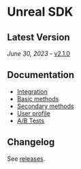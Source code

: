 # Unreal SDK

## Latest Version

_June 30, 2023_ - [v2.1.0](https://github.com/devtodev-analytics/unreal-sdk-2.0/releases/latest)

## Documentation

* [Integration](https://docs.devtodev.com/integration/integration-of-sdk-v2/sdk-integration/unreal-engine)
* [Basic methods](https://docs.devtodev.com/integration/integration-of-sdk-v2/setting-up-events/basic-methods)
* [Secondary methods](https://docs.devtodev.com/integration/integration-of-sdk-v2/setting-up-events/secondary-methods)
* [User profile](https://docs.devtodev.com/integration/integration-of-sdk-v2/setting-up-events/user-profile)
* [A/B Tests](https://docs.devtodev.com/integration/integration-of-sdk-v2/a-b-testing)

## Changelog

See [releases](https://github.com/devtodev-analytics/unreal-sdk-2.0/releases).
